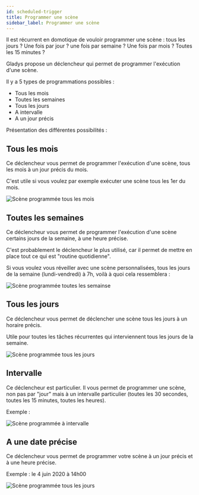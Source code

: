 ```yaml
---
id: scheduled-trigger
title: Programmer une scène
sidebar_label: Programmer une scène
---
```


Il est récurrent en domotique de vouloir programmer une scène : tous les jours ? Une fois par jour ? une fois par semaine ? Une fois par mois ? Toutes les 15 minutes ?

Gladys propose un déclencheur qui permet de programmer l'exécution d'une scène.

Il y a 5 types de programmations possibles :

- Tous les mois
- Toutes les semaines
- Tous les jours
- A intervalle
- A un jour précis

Présentation des différentes possibilités :

## Tous les mois

Ce déclencheur vous permet de programmer l'exécution d'une scène, tous les mois à un jour précis du mois.

C'est utile si vous voulez par exemple exécuter une scène tous les 1er du mois.

![Scène programmée tous les mois](../../static/img/docs/scenes/scheduled-trigger/scheduled-trigger-every-month.jpg)

## Toutes les semaines

Ce déclencheur vous permet de programmer l'exécution d'une scène certains jours de la semaine, à une heure précise.

C'est probablement le déclencheur le plus utilisé, car il permet de mettre en place tout ce qui est "routine quotidienne".

Si vous voulez vous réveiller avec une scène personnalisées, tous les jours de la semaine (lundi-vendredi) à 7h, voilà à quoi cela ressemblera :

![Scène programmée toutes les semainse](../../static/img/docs/scenes/scheduled-trigger/scheduled-trigger-every-week.jpg)

## Tous les jours

Ce déclencheur vous permet de déclencher une scène tous les jours à un horaire précis.

Utile pour toutes les tâches récurrentes qui interviennent tous les jours de la semaine.

![Scène programmée tous les jours](../../static/img/docs/scenes/scheduled-trigger/scheduled-trigger-every-day.jpg)

## Intervalle

Ce déclencheur est particulier. Il vous permet de programmer une scène, non pas par "jour" mais à un intervalle particulier (toutes les 30 secondes, toutes les 15 minutes, toutes les heures).

Exemple :

![Scène programmée à intervalle](../../static/img/docs/scenes/scheduled-trigger/scheduled-trigger-interval.jpg)

## A une date précise

Ce déclencheur vous permet de programmer votre scène à un jour précis et à une heure précise.

Exemple : le 4 juin 2020 à 14h00

![Scène programmée tous les jours](../../static/img/docs/scenes/scheduled-trigger/scheduled-trigger-specific-day.jpg)
